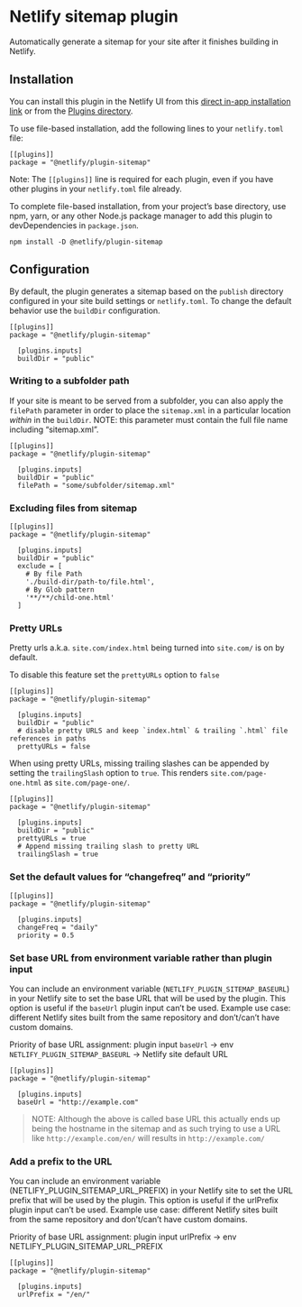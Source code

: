 Netlify sitemap plugin
======================

Automatically generate a sitemap for your site after it finishes building in Netlify.

Installation
------------

You can install this plugin in the Netlify UI from this [direct in-app installation link](https://app.netlify.com/plugins/@netlify/plugin-sitemap/install) or from the [Plugins directory](https://app.netlify.com/plugins).

To use file-based installation, add the following lines to your `netlify.toml` file:

    [[plugins]]
    package = "@netlify/plugin-sitemap"

Note: The `[[plugins]]` line is required for each plugin, even if you have other plugins in your `netlify.toml` file already.

To complete file-based installation, from your project’s base directory, use npm, yarn, or any other Node.js package manager to add this plugin to devDependencies in `package.json`.

    npm install -D @netlify/plugin-sitemap

Configuration
-------------

By default, the plugin generates a sitemap based on the `publish` directory configured in your site build settings or `netlify.toml`. To change the default behavior use the `buildDir` configuration.

    [[plugins]]
    package = "@netlify/plugin-sitemap"

      [plugins.inputs]
      buildDir = "public"

### Writing to a subfolder path

If your site is meant to be served from a subfolder, you can also apply the `filePath` parameter in order to place the `sitemap.xml` in a particular location *within* in the `buildDir`. NOTE: this parameter must contain the full file name including “sitemap.xml”.

    [[plugins]]
    package = "@netlify/plugin-sitemap"

      [plugins.inputs]
      buildDir = "public"
      filePath = "some/subfolder/sitemap.xml"

### Excluding files from sitemap

    [[plugins]]
    package = "@netlify/plugin-sitemap"

      [plugins.inputs]
      buildDir = "public"
      exclude = [
        # By file Path
        './build-dir/path-to/file.html',
        # By Glob pattern
        '**/**/child-one.html'
      ]

### Pretty URLs

Pretty urls a.k.a. `site.com/index.html` being turned into `site.com/` is on by default.

To disable this feature set the `prettyURLs` option to `false`

    [[plugins]]
    package = "@netlify/plugin-sitemap"

      [plugins.inputs]
      buildDir = "public"
      # disable pretty URLS and keep `index.html` & trailing `.html` file references in paths
      prettyURLs = false

When using pretty URLs, missing trailing slashes can be appended by setting the `trailingSlash` option to `true`. This renders `site.com/page-one.html` as `site.com/page-one/`.

    [[plugins]]
    package = "@netlify/plugin-sitemap"

      [plugins.inputs]
      buildDir = "public"
      prettyURLs = true
      # Append missing trailing slash to pretty URL
      trailingSlash = true

### Set the default values for “changefreq” and “priority”

    [[plugins]]
    package = "@netlify/plugin-sitemap"

      [plugins.inputs]
      changeFreq = "daily"
      priority = 0.5

### Set base URL from environment variable rather than plugin input

You can include an environment variable (`NETLIFY_PLUGIN_SITEMAP_BASEURL`) in your Netlify site to set the base URL that will be used by the plugin. This option is useful if the `baseUrl` plugin input can’t be used. Example use case: different Netlify sites built from the same repository and don’t/can’t have custom domains.

Priority of base URL assignment: plugin input `baseUrl` -&gt; env `NETLIFY_PLUGIN_SITEMAP_BASEURL` -&gt; Netlify site default URL

    [[plugins]]
    package = "@netlify/plugin-sitemap"

      [plugins.inputs]
      baseUrl = "http://example.com"

> NOTE: Although the above is called base URL this actually ends up being the hostname in the sitemap and as such trying to use a URL like `http://example.com/en/` will results in `http://example.com/`

### Add a prefix to the URL

You can include an environment variable (NETLIFY\_PLUGIN\_SITEMAP\_URL\_PREFIX) in your Netlify site to set the URL prefix that will be used by the plugin. This option is useful if the urlPrefix plugin input can’t be used. Example use case: different Netlify sites built from the same repository and don’t/can’t have custom domains.

Priority of base URL assignment: plugin input urlPrefix -&gt; env NETLIFY\_PLUGIN\_SITEMAP\_URL\_PREFIX

    [[plugins]]
    package = "@netlify/plugin-sitemap"

      [plugins.inputs]
      urlPrefix = "/en/"
